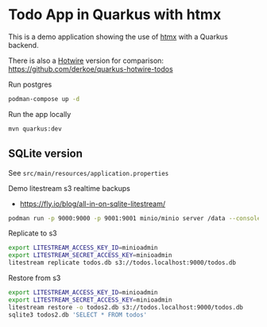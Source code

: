 # Todo App in Quarkus with htmx

This is a demo application showing the use of [htmx](https://htmx.org/) with a Quarkus backend.

There is also a [Hotwire](https://hotwire.dev/) version for comparison: https://github.com/derkoe/quarkus-hotwire-todos

Run postgres
```bash
podman-compose up -d
```

Run the app locally
```bash
mvn quarkus:dev
```

## SQLite version

See `src/main/resources/application.properties`

Demo litestream s3 realtime backups
- https://fly.io/blog/all-in-on-sqlite-litestream/

```bash
podman run -p 9000:9000 -p 9001:9001 minio/minio server /data --console-address ":9001"
```

Replicate to s3

```bash
export LITESTREAM_ACCESS_KEY_ID=minioadmin
export LITESTREAM_SECRET_ACCESS_KEY=minioadmin
litestream replicate todos.db s3://todos.localhost:9000/todos.db
```

Restore from s3

```bash
export LITESTREAM_ACCESS_KEY_ID=minioadmin
export LITESTREAM_SECRET_ACCESS_KEY=minioadmin
litestream restore -o todos2.db s3://todos.localhost:9000/todos.db
sqlite3 todos2.db 'SELECT * FROM todos'
```
